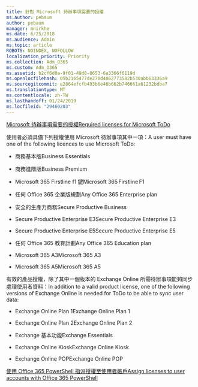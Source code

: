 ```yaml
---
title: 針對 Microsoft 待辦事項需要的授權
ms.author: pebaum
author: pebaum
manager: mnirkhe
ms.date: 6/25/2018
ms.audience: Admin
ms.topic: article
ROBOTS: NOINDEX, NOFOLLOW
localization_priority: Priority
ms.collection: Adm_O365
ms.custom: Adm_O365
ms.assetid: b2cf6d0a-9f01-49d8-8653-6a3366f6119d
ms.openlocfilehash: 05b2165477de270d4062773582b530abb63336a9
ms.sourcegitcommit: e2864efcfb493b6e46b662b746661a61232bdba7
ms.translationtype: MT
ms.contentlocale: zh-TW
ms.lasthandoff: 01/24/2019
ms.locfileid: "29460203"
---
```

[<span data-ttu-id="6d1ef-102">Microsoft 待辦事項需要的授權</span><span class="sxs-lookup"><span data-stu-id="6d1ef-102">Required licenses for Microsoft ToDo</span></span>](https://support.office.com/article/381e9d1b-c500-49b5-973e-890fd86528d7.aspx)
  
<span data-ttu-id="6d1ef-103">使用者必須具備下列授權使用 Microsoft 待辦事項其中一項：</span><span class="sxs-lookup"><span data-stu-id="6d1ef-103">A user must have one of the following licences to use Microsoft ToDo:</span></span>
  
- <span data-ttu-id="6d1ef-104">商務基本版</span><span class="sxs-lookup"><span data-stu-id="6d1ef-104">Business Essentials</span></span>
    
- <span data-ttu-id="6d1ef-105">商務進階版</span><span class="sxs-lookup"><span data-stu-id="6d1ef-105">Business Premium</span></span>
    
- <span data-ttu-id="6d1ef-106">Microsoft 365 Firstline f1 鍵</span><span class="sxs-lookup"><span data-stu-id="6d1ef-106">Microsoft 365 Firstline F1</span></span>
    
- <span data-ttu-id="6d1ef-107">任何 Office 365 企業版規劃</span><span class="sxs-lookup"><span data-stu-id="6d1ef-107">Any Office 365 Enterprise plan</span></span>
    
- <span data-ttu-id="6d1ef-108">安全的生產力商務</span><span class="sxs-lookup"><span data-stu-id="6d1ef-108">Secure Productive Business</span></span>
    
- <span data-ttu-id="6d1ef-109">Secure Productive Enterprise E3</span><span class="sxs-lookup"><span data-stu-id="6d1ef-109">Secure Productive Enterprise E3</span></span>
    
- <span data-ttu-id="6d1ef-110">Secure Productive Enterprise E5</span><span class="sxs-lookup"><span data-stu-id="6d1ef-110">Secure Productive Enterprise E5</span></span>
    
- <span data-ttu-id="6d1ef-111">任何 Office 365 教育計劃</span><span class="sxs-lookup"><span data-stu-id="6d1ef-111">Any Office 365 Education plan</span></span>
    
- <span data-ttu-id="6d1ef-112">Microsoft 365 A3</span><span class="sxs-lookup"><span data-stu-id="6d1ef-112">Microsoft 365 A3</span></span>
    
- <span data-ttu-id="6d1ef-113">Microsoft 365 A5</span><span class="sxs-lookup"><span data-stu-id="6d1ef-113">Microsoft 365 A5</span></span>
    
<span data-ttu-id="6d1ef-114">有效的產品授權，除了其中一個版本的 Exchange Online 所需待辦事項能夠同步處理使用者資料：</span><span class="sxs-lookup"><span data-stu-id="6d1ef-114">In addition to a valid product license, one of the following versions of Exchange Online is needed for ToDo to be able to sync user data:</span></span> 
  
- <span data-ttu-id="6d1ef-115">Exchange Online Plan 1</span><span class="sxs-lookup"><span data-stu-id="6d1ef-115">Exchange Online Plan 1</span></span>
    
- <span data-ttu-id="6d1ef-116">Exchange Online Plan 2</span><span class="sxs-lookup"><span data-stu-id="6d1ef-116">Exchange Online Plan 2</span></span>
    
- <span data-ttu-id="6d1ef-117">Exchange 基本功能</span><span class="sxs-lookup"><span data-stu-id="6d1ef-117">Exchange Essentials</span></span>
    
- <span data-ttu-id="6d1ef-118">Exchange Online Kiosk</span><span class="sxs-lookup"><span data-stu-id="6d1ef-118">Exchange Online Kiosk</span></span>
    
- <span data-ttu-id="6d1ef-119">Exchange Online POP</span><span class="sxs-lookup"><span data-stu-id="6d1ef-119">Exchange Online POP</span></span>
    
[<span data-ttu-id="6d1ef-120">使用 Office 365 PowerShell 指派授權至使用者帳戶</span><span class="sxs-lookup"><span data-stu-id="6d1ef-120">Assign licenses to user accounts with Office 365 PowerShell</span></span>](https://docs.microsoft.com/en-us/office365/enterprise/powershell/assign-licenses-to-user-accounts-with-office-365-powershell )
  


